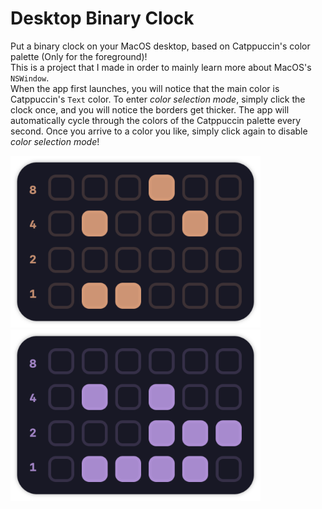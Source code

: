 # Desktop Binary Clock

Put a binary clock on your MacOS desktop, based on Catppuccin's color palette (Only for the foreground)!  
This is a project that I made in order to mainly learn more about MacOS's `NSWindow`.  
When the app first launches, you will notice that the main color is Catppuccin's `Text` color. To enter *color selection mode*, simply click the clock once, and you will notice the borders get thicker. The app will automatically cycle through the colors of the Catppuccin palette every second. Once you arrive to a color you like, simply click again to disable *color selection mode*!  

<img src="screenshots/binary-clock-screenshot-1.png" width="400"/> <img src="screenshots/binary-clock-screenshot-2.png" width="400" />
